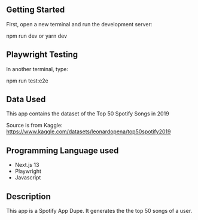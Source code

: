 ## Getting Started

First, open a new terminal and run the development server:

npm run dev or yarn dev

## Playwright Testing

In another terminal, type:

npm run test:e2e

## Data Used

This app contains the dataset of the Top 50 Spotify Songs in 2019

Source is from Kaggle: https://www.kaggle.com/datasets/leonardopena/top50spotify2019

## Programming Language used
- Next.js 13
- Playwright
- Javascript

## Description
This app is a Spotify App Dupe. It generates the the top 50 songs of a user. 




